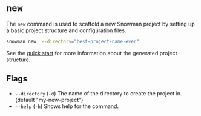 # `new`

The `new` command is used to scaffold a new Snowman project by setting up a basic project structure and configuration files.

```sh
snowman new  --directory="best-project-name-ever"
```

See the [quick start](../quick-start.md) for more information about the generated project structure.

## Flags

- `--directory` (`-d`) The name of the directory to create the project in. (default "my-new-project")
- `--help` (`-h`) Shows help for the command.
